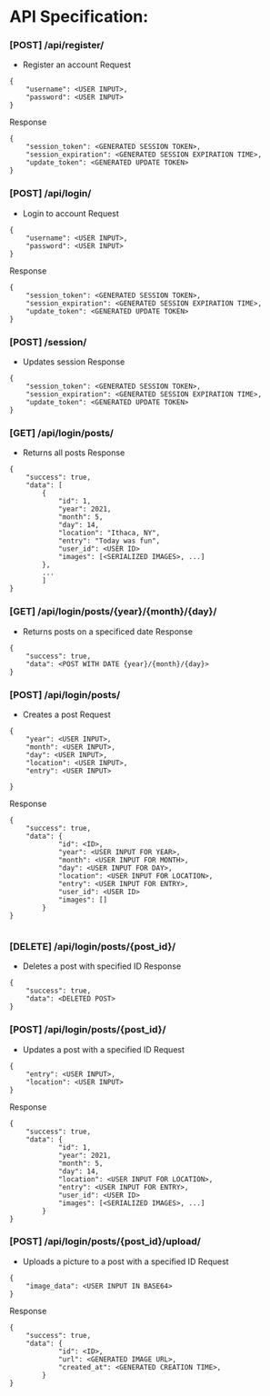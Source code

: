 # API Specification:

### [POST] /api/register/
- Register an account
Request 
```
{
	"username": <USER INPUT>,
	"password": <USER INPUT>
}
```
Response
```
{
	"session_token": <GENERATED SESSION TOKEN>,
	"session_expiration": <GENERATED SESSION EXPIRATION TIME>,
	"update_token": <GENERATED UPDATE TOKEN>
}
```

### [POST] /api/login/
- Login to account
Request 
```
{
	"username": <USER INPUT>,
	"password": <USER INPUT>
}
```
Response
```
{
	"session_token": <GENERATED SESSION TOKEN>,
	"session_expiration": <GENERATED SESSION EXPIRATION TIME>,
	"update_token": <GENERATED UPDATE TOKEN>
}
```

### [POST] /session/
- Updates session
Response
```
{
	"session_token": <GENERATED SESSION TOKEN>,
	"session_expiration": <GENERATED SESSION EXPIRATION TIME>,
	"update_token": <GENERATED UPDATE TOKEN>
}
```

### [GET] /api/login/posts/
- Returns all posts
Response
```
{
	"success": true,
	"data": [
		{
			"id": 1,
			"year": 2021,
			"month": 5,
			"day": 14,
			"location": "Ithaca, NY",
			"entry": "Today was fun",
			"user_id": <USER ID>
			"images": [<SERIALIZED IMAGES>, ...]
		},
		...
		]
}
```

### [GET] /api/login/posts/{year}/{month}/{day}/
- Returns posts on a specificed date
Response
```
{
	"success": true,
	"data": <POST WITH DATE {year}/{month}/{day}>
}
```

### [POST] /api/login/posts/
- Creates a post
Request
```
{
	"year": <USER INPUT>,
	"month": <USER INPUT>,
	"day": <USER INPUT>,
	"location": <USER INPUT>,
	"entry": <USER INPUT>

}
```
Response
```
{
	"success": true,
	"data": {
			"id": <ID>,
			"year": <USER INPUT FOR YEAR>,
			"month": <USER INPUT FOR MONTH>,
			"day": <USER INPUT FOR DAY>,
			"location": <USER INPUT FOR LOCATION>,
			"entry": <USER INPUT FOR ENTRY>,
			"user_id": <USER ID>
			"images": []
		}
}
	
```
		
### [DELETE] /api/login/posts/{post_id}/
- Deletes a post with specified ID
Response
```
{
	"success": true,
	"data": <DELETED POST>
}
```

### [POST] /api/login/posts/{post_id}/
- Updates a post with a specified ID
Request
```
{
	"entry": <USER INPUT>,
	"location": <USER INPUT>
}
```

Response
```
{
	"success": true,
	"data": {
			"id": 1,
			"year": 2021,
			"month": 5,
			"day": 14,
			"location": <USER INPUT FOR LOCATION>,
			"entry": <USER INPUT FOR ENTRY>,
			"user_id": <USER ID>
			"images": [<SERIALIZED IMAGES>, ...]
		}
}
```

### [POST] /api/login/posts/{post_id}/upload/
- Uploads a picture to a post with a specified ID
Request
```
{
	"image_data": <USER INPUT IN BASE64>
}
```
Response
```
{
	"success": true,
	"data": {
			"id": <ID>,
			"url": <GENERATED IMAGE URL>,
			"created_at": <GENERATED CREATION TIME>,
		}
}
```


			

